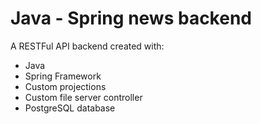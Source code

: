 # Java - Spring news backend

A RESTFul API backend created with:
- Java
- Spring Framework
- Custom projections
- Custom file server controller
- PostgreSQL database
